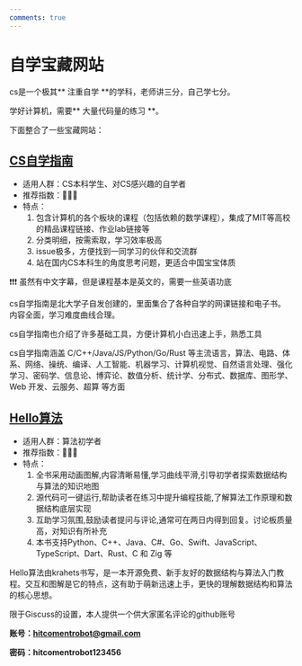 ```yaml
---
comments: true
---
```


# **自学宝藏网站**

cs是一个极其** 注重自学 **的学科，老师讲三分，自己学七分。

学好计算机，需要** 大量代码量的练习 **。

下面整合了一些宝藏网站：


## [**CS自学指南**](https://csdiy.wiki/)

- 适用人群：CS本科学生、对CS感兴趣的自学者
- 推荐指数：🌟🌟🌟
- 特点：
    1.  包含计算机的各个板块的课程（包括依赖的数学课程），集成了MIT等高校的精品课程链接、作业lab链接等
    2.  分类明细，按需索取，学习效率极高
    3.  issue极多，方便找到一同学习的伙伴和交流群
    4.  站在国内CS本科生的角度思考问题，更适合中国宝宝体质

❗❗❗ 虽然有中文字幕，但是课程基本是英文的，需要一些英语功底

cs自学指南是北大学子自发创建的，里面集合了各种自学的网课链接和电子书。内容全面，学习难度曲线合理。

cs自学指南也介绍了许多基础工具，方便计算机小白迅速上手，熟悉工具

cs自学指南涵盖 C/C++/Java/JS/Python/Go/Rust 等主流语言，算法、电路、体系、网络、操统、编译、人工智能、机器学习、计算机视觉、自然语言处理、强化学习、密码学、信息论、博弈论、数值分析、统计学、分布式、数据库、图形学、Web 开发、云服务、超算 等方面

## [**Hello算法**](https://www.hello-algo.com/)

- 适用人群：算法初学者
- 推荐指数：🌟🌟🌟
- 特点：
    1. 全书采用动画图解,内容清晰易懂,学习曲线平滑,引导初学者探索数据结构与算法的知识地图
    2. 源代码可一键运行,帮助读者在练习中提升编程技能,了解算法工作原理和数据结构底层实现
    3. 互助学习氛围,鼓励读者提问与评论,通常可在两日内得到回复。讨论板质量高，对知识有所补充
    4. 本书支持Python、C++、Java、C#、Go、Swift、JavaScript、TypeScript、Dart、Rust、C 和 Zig 等

Hello算法由krahets书写，是一本开源免费、新手友好的数据结构与算法入门教程。交互和图解是它的特点，这有助于萌新迅速上手，更快的理解数据结构和算法的核心思想。



限于Giscuss的设置，本人提供一个供大家匿名评论的github账号

**账号：hitcomentrobot@gmail.com**

**密码：hitcomentrobot123456**